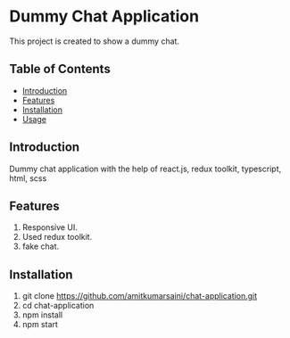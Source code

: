 # Dummy Chat Application

This project is created to show a dummy chat.

## Table of Contents

- [Introduction](#introduction)
- [Features](#features)
- [Installation](#installation)
- [Usage](#usage)

## Introduction

Dummy chat application with the help of react.js, redux toolkit, typescript, html, scss

## Features

1. Responsive UI.
2. Used redux toolkit.
3. fake chat.

## Installation
1. git clone https://github.com/amitkumarsaini/chat-application.git
2. cd chat-application
3. npm install
4. npm start
